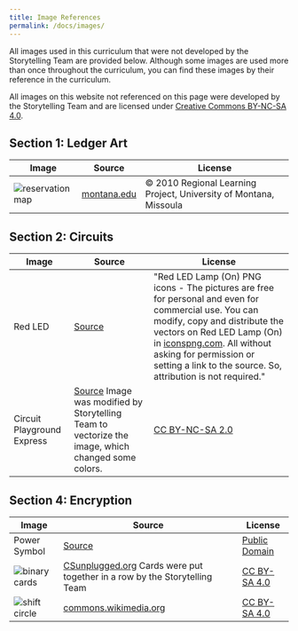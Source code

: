 ```yaml
---
title: Image References
permalink: /docs/images/
---
```

All images used in this curriculum that were not developed by the Storytelling
Team are provided below. Although some images are used more than once throughout
the curriculum, you can find these images by their reference in the curriculum.

All images on this website not referenced on this page were developed by the
Storytelling Team and are licensed under [Creative Commons BY-NC-SA 4.0](https://creativecommons.org/licenses/by-nc-sa/4.0/).

## Section 1: Ledger Art

| Image | Source | License |
| ----- | ------ | ------- |
| ![reservation map](../resources/images/1-1_map.png) | [montana.edu](https://www.montana.edu/iefa/introductiontomttribalnations/tribalterritories.html) | &copy; 2010 Regional Learning Project, University of Montana, Missoula  |

## Section 2: Circuits

| Image | Source | License |
| ----- | ------ | ------- |
| Red LED | [Source](https://www.iconspng.com/image/68161/red-led-lamp-on)  | "Red LED Lamp (On) PNG icons - The pictures are free for personal and even for commercial use. You can modify, copy and distribute the vectors on Red LED Lamp (On) in [iconspng.com](http://www.iconspng.com). All without asking for permission or setting a link to the source. So, attribution is not required."  |
| Circuit Playground Express  | [Source](https://www.flickr.com/photos/adafruit/34783187596) Image was modified by Storytelling Team to vectorize the image, which changed some colors. | [CC BY-NC-SA 2.0](https://creativecommons.org/licenses/by-nc-sa/2.0/) |

## Section 4: Encryption

| Image | Source | License |
| ----- | ------ | ------- |
| Power Symbol | [Source](https://freesvg.org/power-symbol) | [Public Domain](https://creativecommons.org/licenses/publicdomain/)  |
| ![binary cards](../resources/images/4-1_binary-cards-img.png)  | [CSunplugged.org](https://www.csunplugged.org/en/resources/binary-cards/) Cards were put together in a row by the Storytelling Team | [CC BY-SA 4.0](https://creativecommons.org/licenses/by-sa/4.0/)  |
| ![shift circle](../resources/images/4-2_shift-circle.png) | [commons.wikimedia.org](https://commons.wikimedia.org/wiki/File:Caesar_Shift_Cipher_Wheel.png) | [CC BY-SA 4.0](https://creativecommons.org/licenses/by-sa/4.0/deed.en)  |
